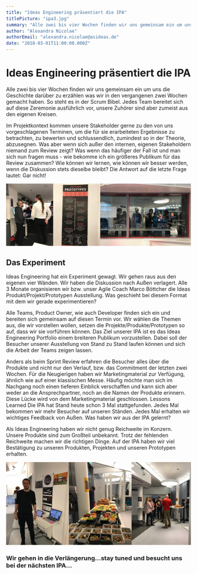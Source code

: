 ```yaml
---
title: "Ideas Engineering präsentiert die IPA"
titlePicture: "ipa3.jpg"
summary: "Alle zwei bis vier Wochen finden wir uns gemeinsam ein um uns die Geschichte darüber zu erzählen was wir in den vergangenen zwei Wochen gemacht haben. So steht es in der Scrum Bibel. Jedes Team bereitet sich auf diese Zeremonie ausführlich vor, unsere Zuhörer sind aber zumeist aus den eigenen Kreisen."
author: "Alexandra Nicolae"
authorEmail: "alexandra.nicolae@asideas.de"
date: "2018-03-01T11:00:00.000Z"
---
```

# Ideas Engineering präsentiert die IPA
Alle zwei bis vier Wochen finden wir uns gemeinsam ein um uns die Geschichte darüber zu erzählen was wir in den vergangenen zwei Wochen gemacht haben. So steht es in der Scrum Bibel. Jedes Team bereitet sich auf diese Zeremonie ausführlich vor, unsere Zuhörer sind aber zumeist aus den eigenen Kreisen.

Im Projektkontext kommen unsere Stakeholder gerne zu den von uns vorgeschlagenen Terminen, um die für sie erarbeiteten Ergebnisse zu betrachten, zu bewerten und schlussendlich, zumindest so in der Theorie, abzusegnen. Was aber wenn sich außer den internen, eigenen Stakeholdern niemand zum Review zeigt? Was wenn das häufiger der Fall ist und man sich nun fragen muss - wie bekomme ich ein größeres Publikum für das Review zusammen? Wie können wir lernen, wie können wir besser werden, wenn die Diskussion stets dieselbe bleibt?
Die Antwort auf die letzte Frage lautet: Gar nicht!

![](ipa.jpg)

## Das Experiment
Ideas Engineering hat ein Experiment gewagt. Wir gehen raus aus den eigenen vier Wänden. Wir haben die Diskussion nach Außen verlagert. Alle 3 Monate organisieren wir bzw. unser Agile Coach Marco Böttcher die Ideas Produkt/Projekt/Prototypen Ausstellung. Was geschieht bei diesem Format mit dem wir gerade experimentieren?

Alle Teams, Product Owner, wie auch Developer finden sich ein und bereiten sich gemeinsam auf diesen Termin vor. Wir wählen die Themen aus, die wir vorstellen wollen, setzen die Projekte/Produkte/Prototypen so auf, dass wir sie vorführen können. Das Ziel unserer IPA ist es das Ideas Engineering Portfolio einem breiteren Publikum vorzustellen. Dabei soll der Besucher unserer Ausstellung von Stand zu Stand laufen können und sich die Arbeit der Teams zeigen lassen.

Anders als beim Sprint Review erfahren die Besucher alles über die Produkte und nicht nur den Verlauf, bzw. das Commitment der letzten zwei Wochen. Für die Neugierigen haben wir Marketingmaterial zur Verfügung, ähnlich wie auf einer klassischen Messe. Häufig möchte man sich im Nachgang noch einen tieferen Einblick verschaffen und kann sich aber weder an die Ansprechpartner, noch an die Namen der Produkte erinnern. Diese Lücke wird von dem Marketingmaterial geschlossen.
Lessons Learned
Die IPA hat Stand heute schon 3 Mal stattgefunden. Jedes Mal bekommen wir mehr Besucher auf unseren Ständen. Jedes Mal erhalten wir wichtiges Feedback von Außen. Was haben wir aus der IPA gelernt?

Als Ideas Engineering haben wir nicht genug Reichweite im Konzern. Unsere Produkte sind zum Großteil unbekannt.
Trotz der fehlenden Reichweite machen wir die richtigen Dinge. Auf der IPA haben wir viel Bestätigung zu unseren Produkten, Projekten und unseren Prototypen erhalten.

![](ipa2.jpg)

### Wir gehen in die Verlängerung...stay tuned und besucht uns bei der nächsten IPA...

<br />
